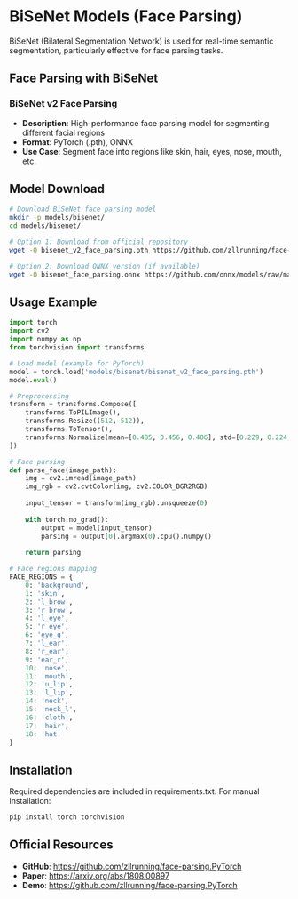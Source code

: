 # BiSeNet Models (Face Parsing)

BiSeNet (Bilateral Segmentation Network) is used for real-time semantic segmentation, particularly effective for face parsing tasks.

## Face Parsing with BiSeNet

### BiSeNet v2 Face Parsing
- **Description**: High-performance face parsing model for segmenting different facial regions
- **Format**: PyTorch (.pth), ONNX
- **Use Case**: Segment face into regions like skin, hair, eyes, nose, mouth, etc.

## Model Download

```bash
# Download BiSeNet face parsing model
mkdir -p models/bisenet/
cd models/bisenet/

# Option 1: Download from official repository
wget -O bisenet_v2_face_parsing.pth https://github.com/zllrunning/face-parsing.PyTorch/releases/download/v1.0/79999_iter.pth

# Option 2: Download ONNX version (if available)
wget -O bisenet_face_parsing.onnx https://github.com/onnx/models/raw/main/vision/body_analysis/face_parsing/face_parsing.onnx
```

## Usage Example

```python
import torch
import cv2
import numpy as np
from torchvision import transforms

# Load model (example for PyTorch)
model = torch.load('models/bisenet/bisenet_v2_face_parsing.pth')
model.eval()

# Preprocessing
transform = transforms.Compose([
    transforms.ToPILImage(),
    transforms.Resize((512, 512)),
    transforms.ToTensor(),
    transforms.Normalize(mean=[0.485, 0.456, 0.406], std=[0.229, 0.224, 0.225])
])

# Face parsing
def parse_face(image_path):
    img = cv2.imread(image_path)
    img_rgb = cv2.cvtColor(img, cv2.COLOR_BGR2RGB)
    
    input_tensor = transform(img_rgb).unsqueeze(0)
    
    with torch.no_grad():
        output = model(input_tensor)
        parsing = output[0].argmax(0).cpu().numpy()
    
    return parsing

# Face regions mapping
FACE_REGIONS = {
    0: 'background',
    1: 'skin',
    2: 'l_brow',
    3: 'r_brow', 
    4: 'l_eye',
    5: 'r_eye',
    6: 'eye_g',
    7: 'l_ear',
    8: 'r_ear',
    9: 'ear_r',
    10: 'nose',
    11: 'mouth',
    12: 'u_lip',
    13: 'l_lip',
    14: 'neck',
    15: 'neck_l',
    16: 'cloth',
    17: 'hair',
    18: 'hat'
}
```

## Installation

Required dependencies are included in requirements.txt. For manual installation:

```bash
pip install torch torchvision
```

## Official Resources

- **GitHub**: https://github.com/zllrunning/face-parsing.PyTorch
- **Paper**: https://arxiv.org/abs/1808.00897
- **Demo**: https://github.com/zllrunning/face-parsing.PyTorch